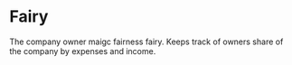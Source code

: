Fairy
=====
The company owner maigc fairness fairy. Keeps track of owners share of the company by expenses and income.
